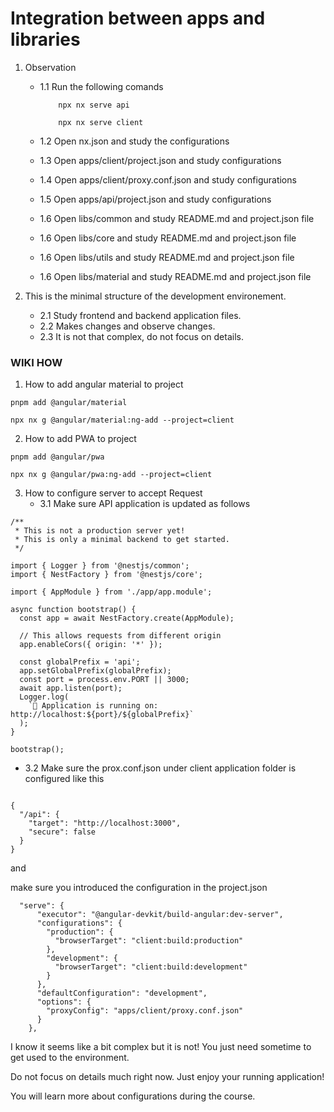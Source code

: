 # Integration between apps and libraries

1. Observation

   - 1.1 Run the following comands

     ```
         npx nx serve api

         npx nx serve client
     ```

   - 1.2 Open nx.json and study the configurations
   - 1.3 Open apps/client/project.json and study configurations
   - 1.4 Open apps/client/proxy.conf.json and study configurations
   - 1.5 Open apps/api/project.json and study configurations
   - 1.6 Open libs/common and study README.md and project.json file
   - 1.6 Open libs/core and study README.md and project.json file
   - 1.6 Open libs/utils and study README.md and project.json file
   - 1.6 Open libs/material and study README.md and project.json file

2. This is the minimal structure of the development environement.

   - 2.1 Study frontend and backend application files.
   - 2.2 Makes changes and observe changes.
   - 2.3 It is not that complex, do not focus on details.

### WIKI HOW

1. How to add angular material to project

```
pnpm add @angular/material

npx nx g @angular/material:ng-add --project=client

```

2.  How to add PWA to project

```
pnpm add @angular/pwa

npx nx g @angular/pwa:ng-add --project=client
```

3. How to configure server to accept Request
   - 3.1 Make sure API application is updated as follows

```
/**
 * This is not a production server yet!
 * This is only a minimal backend to get started.
 */

import { Logger } from '@nestjs/common';
import { NestFactory } from '@nestjs/core';

import { AppModule } from './app/app.module';

async function bootstrap() {
  const app = await NestFactory.create(AppModule);

  // This allows requests from different origin
  app.enableCors({ origin: '*' });

  const globalPrefix = 'api';
  app.setGlobalPrefix(globalPrefix);
  const port = process.env.PORT || 3000;
  await app.listen(port);
  Logger.log(
    `🚀 Application is running on: http://localhost:${port}/${globalPrefix}`
  );
}

bootstrap();

```

- 3.2 Make sure the prox.conf.json under client application folder is configured like this

```

{
  "/api": {
    "target": "http://localhost:3000",
    "secure": false
  }
}
```

and

make sure you introduced the configuration in the project.json

```
  "serve": {
      "executor": "@angular-devkit/build-angular:dev-server",
      "configurations": {
        "production": {
          "browserTarget": "client:build:production"
        },
        "development": {
          "browserTarget": "client:build:development"
        }
      },
      "defaultConfiguration": "development",
      "options": {
        "proxyConfig": "apps/client/proxy.conf.json"
      }
    },
```

I know it seems like a bit complex but it is not! You just need sometime to get used to the environment.

Do not focus on details much right now. Just enjoy your running application!

You will learn more about configurations during the course. 


